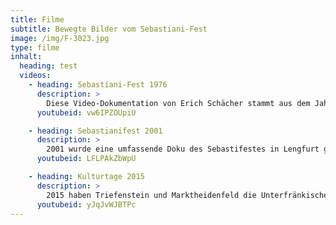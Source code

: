 ```yaml
---
title: Filme
subtitle: Bewegte Bilder vom Sebastiani-Fest
image: /img/F-3023.jpg
type: filme
inhalt: 
  heading: test
  videos: 
    - heading: Sebastiani-Fest 1976
      description: >
        Diese Video-Dokumentation von Erich Schächer stammt aus dem Jahre 1976. An dem Film haben Pfarrer Edgar Dinkel, Peter Schinner, Erich Kohlhepp, Inge Kirsch, Ilse Schächer, Helmut Schulze, Bernhard Kohlhepp und Oswald Schächer gewirkt.
      youtubeid: vw6IPZOUpiU

    - heading: Sebastianifest 2001
      description: >
        2001 wurde eine umfassende Doku des Sebastifestes in Lengfurt gedreht:
      youtubeid: LFLPAkZbWpU

    - heading: Kulturtage 2015
      description: >
        2015 haben Triefenstein und Marktheidenfeld die Unterfränkischen Kulturtage ausgetragen. In diesem Rahmen hatte der Sebastianiverein einen außerordentlichen Sommereinsatz:
      youtubeid: yJqJvWJBTPc
---
```

